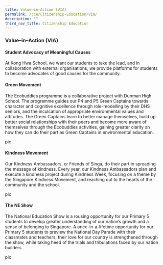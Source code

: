 ```yaml
---
title: Value–in–Action (VIA)
permalink: /cce/Citizenship-Education/via/
description: ""
third_nav_title: Citizenship Education
---
```

### Value–in–Action (VIA)

#### Student Advocacy of Meaningful Causes

At Kong Hwa School, we want our students to take the lead, and in collaboration with external organisations, we provide platforms for students to become advocates of good causes for the community.

#### Green Movement

The Ecobuddies programme is a collaborative project with Dunman High School. The programme guides our P4 and P5 Green Captains towards character and cognitive excellence through role-modelling by their DHS seniors, and the inculcation of appropriate environmental values and attitudes. The Green Captains learn to better manage themselves, build up better social relationships with their peers and become more aware of themselves through the Ecobuddies activities, gaining greater clarity on how they can do their part as Green Captains in environmental education.  
  

pic

#### Kindness Movement

Our Kindness Ambassadors, or Friends of Singa, do their part in spreading the message of kindness. Every year, our Kindness Ambassadors plan and execute a kindness project during Kindness Week, focusing on a theme by the Singapore Kindness Movement, and reaching out to the hearts of the community and the school.  
  
pic

#### The NE Show

The National Education Show is a rousing opportunity for our Primary 5 students to develop greater understanding of our nation’s growth and a sense of belonging to Singapore. A once-in-a-lifetime opportunity for our Primary 5 students to preview the National Day Parade with their classmates and teachers, their love for our country is strengthened through the show, while taking heed of the trials and tribulations faced by our nation builders.  
  

pic